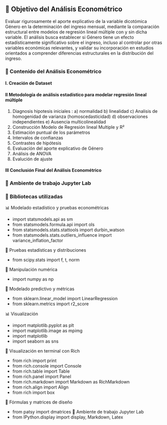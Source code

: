 ## 🎯 Objetivo del Análisis Econométrico 
Evaluar rigurosamente el aporte explicativo de la variable dicotómica Género en la determinación del ingreso mensual, mediante la comparación estructural entre modelos de regresión lineal múltiple con y sin dicha variable. El análisis busca establecer si Género tiene un efecto estadísticamente significativo sobre el ingreso, incluso al controlar por otras variables económicas relevantes, y validar su incorporación en estudios orientados a comprender diferencias estructurales en la distribución del ingreso.




### 📘 Contenido del Análisis Econométrico

#### I. Creación de Dataset

#### II Metodología de análisis estadístico para modelar regresión lineal múltiple
 1) Diagnosis hipotesis iniciales :
 a) normalidad
 b) linealidad
 c) Analisis de homogenidad de varianza (homoscedasticidad)
 d) observaciones independientes
 e) Ausencia multicolinealidad
 2) Construcción Modelo de Regresión lineal Multiple y R²
 3) Estimación puntual de los parámetros
 4) Intervalos de confianzas
 5) Contrastes de hipótesis
 6) Evaluación del aporte explicativo de Género
 7) Análisis de ANOVA
 8) Evalución de ajuste
    
 #### III Conclusión Final del Análisis Econométrico

### 📎 Ambiente de trabajo Jupyter Lab 
### 🧰 Bibliotecas utilizadas 

📊 Modelado estadístico y pruebas econométricas
- import statsmodels.api as sm
- from statsmodels.formula.api import ols
- from statsmodels.stats.stattools import durbin_watson
- from statsmodels.stats.outliers_influence import variance_inflation_factor


📐 Pruebas estadísticas y distribuciones 
- from scipy.stats import f, t, norm

🧮 Manipulación numérica
- import numpy as np

🤖 Modelado predictivo y métricas
- from sklearn.linear_model import LinearRegression
- from sklearn.metrics import r2_score
  
📊 Visualización 
- import matplotlib.pyplot as plt
- import matplotlib.image as mpimg
- import matplotlib
- import seaborn as sns


🎨 Visualización en terminal con Rich
- from rich import print
- from rich.console import Console
- from rich.table import Table
- from rich.panel import Panel
- from rich.markdown import Markdown as RichMarkdown
- from rich.align import Align
- from rich import box


🧠 Fórmulas y matrices de diseño 
- from patsy import dmatrices
📎 Ambiente de trabajo Jupyter Lab 
- from IPython.display import display, Markdown, Latex
    
